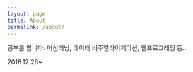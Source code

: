 ```yaml
---
layout: page
title: About
permalink: /about/
---
```


공부를 합니다.
머신러닝, 데이터 비주얼라이제이션, 웹프로그래밍 등..

2018.12.26~
